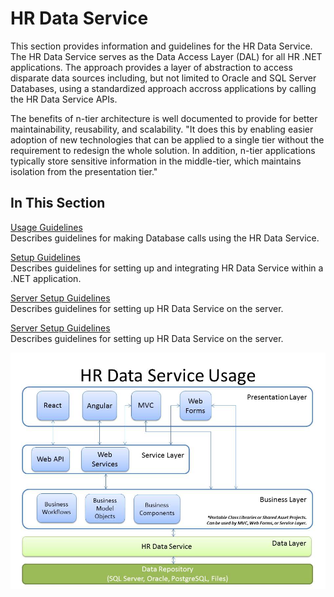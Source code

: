 # HR Data Service
This section provides information and guidelines for the HR Data Service.  The HR Data Service serves as the Data Access Layer (DAL) for all HR .NET applications.  The approach provides a layer of abstraction to access disparate data sources including, but not limited to Oracle and SQL Server Databases, using a standardized approach accross applications by calling the HR Data Service APIs.  

The benefits of n-tier architecture is well documented to provide for better maintainability, reusability, and scalability.  "It does this by enabling easier adoption of new technologies that can be applied to a single tier without the requirement to redesign the whole solution. In addition, n-tier applications typically store sensitive information in the middle-tier, which maintains isolation from the presentation tier."

## In This Section  
 [Usage Guidelines](usage-guidelines.md)  
 Describes guidelines for making Database calls using the HR Data Service.
 
 [Setup Guidelines](setup-guidelines.md)  
 Describes guidelines for setting up and integrating HR Data Service within a .NET application.
 
 [Server Setup Guidelines](usage-guidelines.md)  
 Describes guidelines for setting up HR Data Service on the server.
 
 [Server Setup Guidelines](usage-guidelines.md)  
 Describes guidelines for setting up HR Data Service on the server.
 
![HR Data Service Usage](/images/HRDataService.jpg)
